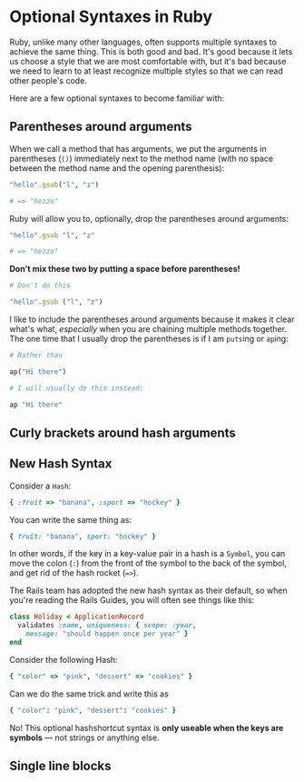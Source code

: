 # Optional Syntaxes in Ruby

Ruby, unlike many other languages, often supports multiple syntaxes to achieve the same thing. This is both good and bad. It's good because it lets us choose a style that we are most comfortable with, but it's bad because we need to learn to at least recognize multiple styles so that we can read other people's code.

Here are a few optional syntaxes to become familiar with:

## Parentheses around arguments

When we call a method that has arguments, we put the arguments in parentheses (`()`) immediately next to the method name (with no space between the method name and the opening parenthesis):

```ruby
"hello".gsub("l", "z")

# => "hezzo"
```

Ruby will allow you to, optionally, drop the parentheses around arguments:

```ruby
"hello".gsub "l", "z"

# => "hezzo"
```

**Don't mix these two by putting a space before parentheses!**

```ruby
# Don't do this

"hello".gsub ("l", "z")
```

I like to include the parentheses around arguments because it makes it clear what's what, _especially_ when you are chaining multiple methods together. The one time that I usually drop the parentheses is if I am `puts`ing or `ap`ing:

```ruby
# Rather than

ap("Hi there")

# I will usually do this instead:

ap "Hi there"
```

## Curly brackets around hash arguments



## New Hash Syntax

Consider a `Hash`:

```ruby
{ :fruit => "banana", :sport => "hockey" }
```

You can write the same thing as:

```ruby
{ fruit: "banana", sport: "hockey" }
```

In other words, if the key in a key-value pair in a hash is a `Symbol`, you can move the colon (`:`) from the front of the symbol to the back of the symbol, and get rid of the hash rocket (`=>`).

The Rails team has adopted the new hash syntax as their default, so when you're reading the Rails Guides, you will often see things like this:

```ruby
class Holiday < ApplicationRecord
  validates :name, uniqueness: { scope: :year,
    message: "should happen once per year" }
end
```

Consider the following Hash:

```ruby
{ "color" => "pink", "dessert" => "cookies" }
```

Can we do the same trick and write this as

```ruby
{ "color": "pink", "dessert": "cookies" }
```

No! This optional hashshortcut syntax is **only useable when the keys are symbols** — not strings or anything else.



## Single line blocks

